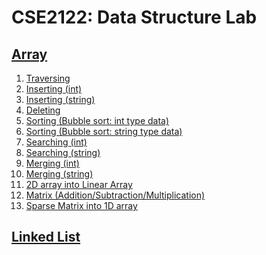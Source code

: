 # CSE2122: Data Structure Lab


<h2><a href="https://github.com/fahimahammed/CSE2122-Data-Structure-Lab/tree/main/Array">Array</a></h2>
<ol>
<li><a href="https://github.com/fahimahammed/CSE2122-Data-Structure-Lab/blob/main/Array/1-Traversing-Array.c">Traversing</a></li>
<li><a href="https://github.com/fahimahammed/CSE2122-Data-Structure-Lab/blob/main/Array/2-Inserting-Array.c">Inserting (int)</a></li>
<li><a href="https://github.com/fahimahammed/CSE2122-Data-Structure-Lab/blob/main/Array/2-Inserting-Array%202.c">Inserting (string)</a></li>
<li><a href="https://github.com/fahimahammed/CSE2122-Data-Structure-Lab/blob/main/Array/3-deleting-item-form-array.c">Deleting</a></li>
<li><a href="https://github.com/fahimahammed/CSE2122-Data-Structure-Lab/blob/main/Array/4-sort-int-bubble-sort.c">Sorting (Bubble sort: int type data)</a></li>
<li><a href="https://github.com/fahimahammed/CSE2122-Data-Structure-Lab/blob/main/Array/4-sort-string-bubble-sort.c">Sorting (Bubble sort: string type data)</a></li>
<li><a href="https://github.com/fahimahammed/CSE2122-Data-Structure-Lab/blob/main/Array/5-searching-int-linear-binary.c">Searching (int)</a></li>
<li><a href="https://github.com/fahimahammed/CSE2122-Data-Structure-Lab/blob/main/Array/5-searching-string-linear-binary.c">Searching (string)</a></li>
<li><a href="https://github.com/fahimahammed/CSE2122-Data-Structure-Lab/blob/main/Array/6-Merging-two-int-arrays.c">Merging (int)</a></li>
<li><a href="https://github.com/fahimahammed/CSE2122-Data-Structure-Lab/blob/main/Array/6-Merging-two-char-arrays.c">Merging (string)</a></li>
<li><a href="https://github.com/fahimahammed/CSE2122-Data-Structure-Lab/blob/main/Array/7-2D-array-into-linear-array.c">2D array into Linear Array</a></li>
<li><a href="https://github.com/fahimahammed/CSE2122-Data-Structure-Lab/blob/main/Array/8-Matrix-add-mul-sub.c">Matrix (Addition/Subtraction/Multiplication)</a></li>
<li><a href="https://github.com/fahimahammed/CSE2122-Data-Structure-Lab/blob/main/Array/9-sparse-matrix-into-1D-Array.c">Sparse Matrix into 1D array</a></li>
</ol>

<h2><a href="https://github.com/fahimahammed/CSE2122-Data-Structure-Lab/tree/main/Array">Linked List</a></h2>



